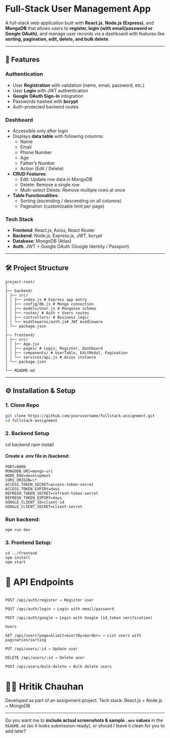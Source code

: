 # Full-Stack User Management App

A full-stack web application built with **React.js**, **Node.js (Express)**, and **MongoDB** that allows users to **register, login (with email/password or Google OAuth)**, and manage user records via a dashboard with features like **sorting, pagination, edit, delete, and bulk delete**.

---

## 🚀 Features

### Authentication

- User **Registration** with validation (name, email, password, etc.)
- User **Login** with JWT authentication
- **Google OAuth Sign-In** integration
- Passwords hashed with **bcrypt**
- Auth-protected backend routes

### Dashboard

- Accessible only after login
- Displays **data table** with following columns:
  - Name
  - Email
  - Phone Number
  - Age
  - Father’s Number
  - Action (Edit / Delete)
- **CRUD Features**:
  - Edit: Update row data in MongoDB
  - Delete: Remove a single row
  - Multi-select Delete: Remove multiple rows at once
- **Table Functionalities**:
  - Sorting (ascending / descending on all columns)
  - Pagination (customizable limit per page)

### Tech Stack

- **Frontend**: React.js, Axios, React Router
- **Backend**: Node.js, Express.js, JWT, bcrypt
- **Database**: MongoDB (Atlas)
- **Auth**: JWT + Google OAuth (Google Identity / Passport)

---

## 🛠️ Project Structure

```
project-root/
│
├── backend/
│ ├── src/
│ │ ├── index.js # Express app entry
│ │ ├── config/db.js # Mongo connection
│ │ ├── models/User.js # Mongoose schema
│ │ ├── routes/ # Auth + Users routes
│ │ ├── controllers/ # Business logic
│ │ └── middlewares/auth.js# JWT middleware
│ └── package.json
│
├── frontend/
│ ├── src/
│ │ ├── App.jsx
│ │ ├── pages/ # Login, Register, Dashboard
│ │ ├── components/ # UserTable, EditModal, Pagination
│ │ └── services/api.js # Axios instance
│ └── package.json
│
└── README.md
```

---

## ⚙️ Installation & Setup

### 1. Clone Repo

```bash
git clone https://github.com/yourusername/fullstack-assignment.git
cd fullstack-assignment
```

### 2. Backend Setup

cd backend
npm install

#### Create a .env file in /backend:

```
PORT=8000
MONGODB_URI=mongo-uri
NODE_ENV=development
CORS_ORIGIN=\*
ACCESS_TOKEN_SECRET=access-token-secret
ACCESS_TOKEN_EXPIRY=days
REFRESH_TOKEN_SECRET=refresh-token-secret
REFRESH_TOKEN_EXPIRY=days
GOOGLE_CLIENT_ID=client-id
GOOGLE_CLIENT_SECRET=client-secret
```

### Run backend:

```
npm run dev
```

### 3. Frontend Setup:

```
cd ../frontend
npm install
npm start
```

# 🔑 API Endpoints

```Auth

POST /api/auth/register → Register user

POST /api/auth/login → Login with email/password

POST /api/auth/google → Login with Google (id_token verification)

Users

GET /api/users?page=&limit=&sortBy=&order= → List users with pagination/sorting

PUT /api/users/:id → Update user

DELETE /api/users/:id → Delete user

POST /api/users/bulk-delete → Bulk delete users
```

# 👨‍💻 Hritik Chauhan

Developed as part of an assignment project.
Tech stack: React.js + Node.js + MongoDB

---

Do you want me to **include actual screenshots & sample `.env` values** in the `README.md` (so it looks submission-ready), or should I leave it clean for you to add later?
